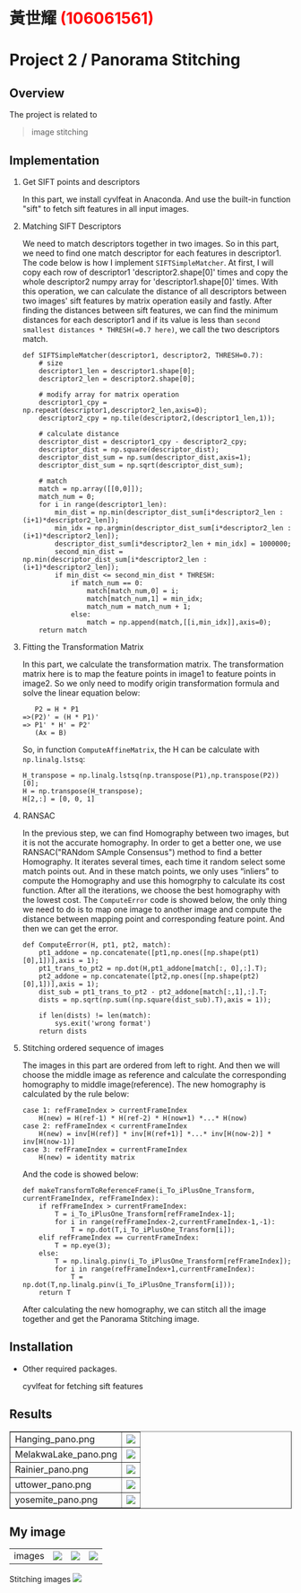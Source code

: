 # 黃世耀 <span style="color:red">(106061561)</span>

# Project 2 / Panorama Stitching

## Overview
The project is related to 
> image stitching
 


## Implementation
1. Get SIFT points and descriptors
	
	In this part, we install cyvlfeat in Anaconda. And use the built-in function "sift"  to fetch sift features in all input images.
2. Matching SIFT Descriptors

	We need to match descriptors together in two images. So in this part, we need to find one match descriptor for each features in descriptor1. The code below is how I implement `SIFTSimpleMatcher`. At first, I will copy each row of descriptor1 'descriptor2.shape[0]' times and copy the whole descriptor2 numpy array for 'descriptor1.shape[0]' times. With this operation, we can calculate the distance of all descriptors between two images' sift features by matrix operation easily and fastly. After finding the distances between sift features, we can find the minimum distances for each descriptor1 and if its value is less than `second smallest distances * THRESH(=0.7 here)`, we call the two descriptors match.
	```
	def SIFTSimpleMatcher(descriptor1, descriptor2, THRESH=0.7):
		# size
		descriptor1_len = descriptor1.shape[0];
		descriptor2_len = descriptor2.shape[0];
		
		# modify array for matrix operation
		descriptor1_cpy = np.repeat(descriptor1,descriptor2_len,axis=0);
		descriptor2_cpy = np.tile(descriptor2,(descriptor1_len,1));
		
		# calculate distance
		descriptor_dist = descriptor1_cpy - descriptor2_cpy;
		descriptor_dist = np.square(descriptor_dist);
		descriptor_dist_sum = np.sum(descriptor_dist,axis=1);
		descriptor_dist_sum = np.sqrt(descriptor_dist_sum);
		
		# match
		match = np.array([[0,0]]);
		match_num = 0;
		for i in range(descriptor1_len):
			min_dist = np.min(descriptor_dist_sum[i*descriptor2_len : (i+1)*descriptor2_len]);
			min_idx = np.argmin(descriptor_dist_sum[i*descriptor2_len : (i+1)*descriptor2_len]);
			descriptor_dist_sum[i*descriptor2_len + min_idx] = 1000000;
			second_min_dist = np.min(descriptor_dist_sum[i*descriptor2_len : (i+1)*descriptor2_len]);
			if min_dist <= second_min_dist * THRESH:
				if match_num == 0:
					match[match_num,0] = i;
					match[match_num,1] = min_idx;
					match_num = match_num + 1;
				else:
					match = np.append(match,[[i,min_idx]],axis=0);
		return match
	``` 
3. Fitting the Transformation Matrix

	In this part, we calculate the transformation matrix. The transformation matrix here is to map the feature points in image1 to feature points in image2. So we only need to modify origin transformation formula and solve the linear equation below:
	```
	   P2 = H * P1
	=>(P2)' = (H * P1)'
	=> P1' * H' = P2'
	   (Ax = B) 
	```
	So, in function `ComputeAffineMatrix`, the H can be calculate with `np.linalg.lstsq`:
	```
	H_transpose = np.linalg.lstsq(np.transpose(P1),np.transpose(P2))[0];
    H = np.transpose(H_transpose);
	H[2,:] = [0, 0, 1]
	```
4. RANSAC

	In the previous step, we can find Homography between two images, but it is not the accurate homography. In order to get a better one, we use RANSAC("RANdom SAmple Consensus") method to find a better Homography. It iterates several times, each time it random select some match points out. And in these match points, we only uses “inliers” to compute the Homography and use this homogrphy to calculate its cost function. After all the iterations, we choose the best homography with the lowest cost. The `ComputeError` code is showed below, the only thing we need to do is to map one image to another image and compute the distance between mapping point and corresponding feature point. And then we can get the error.
	```
	def ComputeError(H, pt1, pt2, match):
		pt1_addone = np.concatenate([pt1,np.ones([np.shape(pt1)[0],1])],axis = 1);
		pt1_trans_to_pt2 = np.dot(H,pt1_addone[match[:, 0],:].T);
		pt2_addone = np.concatenate([pt2,np.ones([np.shape(pt2)[0],1])],axis = 1);
		dist_sub = pt1_trans_to_pt2 - pt2_addone[match[:,1],:].T;
		dists = np.sqrt(np.sum((np.square(dist_sub).T),axis = 1));

		if len(dists) != len(match):
        	sys.exit('wrong format')
    	return dists
	```
5. Stitching ordered sequence of images

	The images in this part are ordered from left to right. And then we will choose the middle image as reference and calculate the corresponding homography to middle image(reference). The new homography is calculated by the rule below:
	```
	case 1: refFrameIndex > currentFrameIndex
		H(new) = H(ref-1) * H(ref-2) * H(now+1) *...* H(now) 
	case 2: refFrameIndex < currentFrameIndex
		H(new) = inv[H(ref)] * inv[H(ref+1)] *...* inv[H(now-2)] * inv[H(now-1)]
	case 3: refFrameIndex = currentFrameIndex
		H(new) = identity matrix
	```
	And the code is showed below:
	```
	def makeTransformToReferenceFrame(i_To_iPlusOne_Transform, currentFrameIndex, refFrameIndex):
		if refFrameIndex > currentFrameIndex:
			T = i_To_iPlusOne_Transform[refFrameIndex-1];
			for i in range(refFrameIndex-2,currentFrameIndex-1,-1):
				T = np.dot(T,i_To_iPlusOne_Transform[i]);
		elif refFrameIndex == currentFrameIndex:
			T = np.eye(3);
		else:
			T = np.linalg.pinv(i_To_iPlusOne_Transform[refFrameIndex]);
			for i in range(refFrameIndex+1,currentFrameIndex):
				T = np.dot(T,np.linalg.pinv(i_To_iPlusOne_Transform[i]));
		return T 
	``` 
	After calculating the new homography, we can stitch all the image together and get the Panorama Stitching image.  


## Installation
* Other required packages.

	cyvlfeat for fetching sift features



## Results

<table border=1>
<tr>
	<td>
	Hanging_pano.png
	</td>
	<td>
	<img src="Hanging_pano.png"/>
	</td>
</tr>

<tr>
	<td>
	MelakwaLake_pano.png
	</td>
	<td>
	<img src="MelakwaLake_pano.png"/>
	</td>
</tr>

<tr>
	<td>
	Rainier_pano.png
	</td>
	<td>
	<img src="Rainier_pano.png"/>
	</td>
</tr>

<tr>
	<td>
	uttower_pano.png
	</td>
	<td>
	<img src="uttower_pano.png"/>
	</td>
</tr>

<tr>
	<td>
	yosemite_pano.png
	</td>
	<td>
	<img src="yosemite_pano.png"/>
	</td>
</tr>
</table>

## My image
<table>
<tr>
	<td>
	images
	</td>
	<td>
	<img src="../data/park1.png"/>
	</td>
	<td>
	<img src="../data/park2.png"/>
	</td>
	<td>
	<img src="../data/park3.png"/>
	</td>
</tr>
</table>
Stitching images
<img src="park_pano.png"/>

